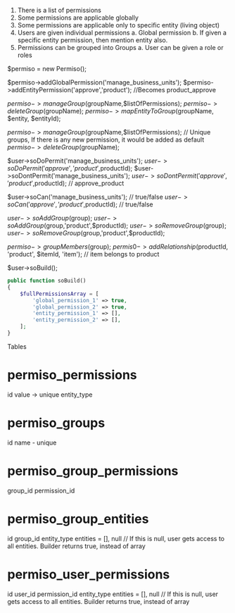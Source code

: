 1. There is a list of permissions
2. Some permissions are applicable globally
3. Some permissions are applicable only to specific entity (living object)
4. Users are given individual permissions
    a. Global permission
    b. If given a specific entity permission, then mention entity also.
5. Permissions can be grouped into Groups 
    a. User can be given a role or roles


$permiso = new Permiso();

$permiso->addGlobalPermission('manage_business_units');
$permiso->addEntityPermission('approve','product'); //Becomes product_approve

$permiso->manageGroup($groupName,$listOfPermissions);
$permiso->deleteGroup($groupName);
$permiso->mapEntityToGroup($groupName, $entity, $entityId);

$permiso->manageGroup($groupName,$listOfPermissions); // Unique groups, If there is any new permission, it would be added as default
$permiso->deleteGroup($groupName);

$user->soDoPermit('manage_business_units');
$user->soDoPermit('approve','product',$productId);
$user->soDontPermit('manage_business_units');
$user->soDontPermit('approve','product',$productId); // approve_product

$user->soCan('manage_business_units'); // true/false
$user->soCan('approve','product',$productId); // true/false

$user->soAddGroup($group);
$user->soAddGroup($group,'product',$productId);
$user->soRemoveGroup($group);
$user->soRemoveGroup($group,'product',$productId);

$permiso->groupMembers($group);
$permis0->addRelationship($productId, 'product', $itemId, 'item'); // item belongs to product

$user->soBuild();

```php
public function soBuild()
{
    $fullPermissionsArray = [
        'global_permission_1' => true,
        'global_permission_2' => true,
        'entity_permission_1' => [],
        'entity_permission_2' => [],
    ];
}
```


Tables

permiso_permissions
====
id
value -> unique
entity_type

permiso_groups
=====
id
name - unique

permiso_group_permissions
======
group_id
permission_id

permiso_group_entities
======
id
group_id
entity_type
entities = [], null // If this is null, user gets access to all entities. Builder returns true, instead of array

permiso_user_permissions
======
id
user_id
permission_id
entity_type
entities = [], null // If this is null, user gets access to all entities. Builder returns true, instead of array



